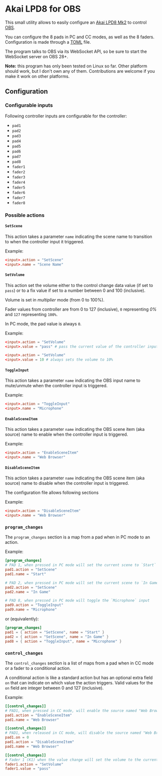 # Akai LPD8 for OBS

This small utility allows to easily configure an [Akai LPD8 Mk2](https://www.akaipro.com/lpd8-mk2.html) to control [OBS](https://obsproject.com/).

You can configure the 8 pads in PC and CC modes, as well as the 8 faders. Configuration is made through a [TOML](https://toml.io) file.

The program talks to OBS via its WebSocket API, so be sure to start the WebSocket server on OBS 28+.

**Note:** this program has only been tested on Linux so far. Other platform should work, but I don't own any of them. Contributions are welcome if you make it work on other platforms.

## Configuration

### Configurable inputs

Following controller inputs are configurable for the controller:

 - `pad1`
 - `pad2`
 - `pad3`
 - `pad4`
 - `pad5`
 - `pad6`
 - `pad7`
 - `pad8`
 - `fader1`
 - `fader2`
 - `fader3`
 - `fader4`
 - `fader5`
 - `fader6`
 - `fader7`
 - `fader8`

### Possible actions

#### `SetScene`

This action takes a parameter `name` indicating the scene name to transition to when the controller input it triggered.

Example:

```toml
<input>.action = "SetScene"
<input>.name = "Scene Name"
```

#### `SetVolume`

This action set the volume either to the control change data value (if set to `pass`) or to a fix value if set to a number between 0 and 100 (inclusive).

Volume is set in _multiplier_ mode (from 0 to 100%).

Fader values from controller are from 0 to 127 (inclusive), `0` representing _0%_ and `127` representing `100%`.

In PC mode, the pad value is always `0`.

Example:

```toml
<input>.action = "SetVolume"
<input>.value = "pass" # pass the current value of the controller input

<input>.action = "SetVolume"
<input>.value = 10 # always sets the volume to 10%
```

#### `ToggleInput`

This action takes a parameter `name` indicating the OBS input name to mute/unmute when the controller input is triggered.

Example:

```toml
<input>.action = "ToggleInput"
<input>.name = "Microphone"
```

#### `EnableSceneItem`

This action takes a parameter `name` indicating the OBS scene item (aka source) name to enable when the controller input is triggered.

Example:

```toml
<input>.action = "EnableSceneItem"
<input>.name = "Web Browser"
```

#### `DisableSceneItem`

This action takes a parameter `name` indicating the OBS scene item (aka source) name to disable when the controller input is triggered.

The configuration file allows following sections

Example:

```toml
<input>.action = "DisableSceneItem"
<input>.name = "Web Browser"
```

### `program_changes`

The `program_changes` section is a map from a pad when in PC mode to an action.

Example:

```toml
[program_changes]
# PAD 1, when pressed in PC mode will set the current scene to `Start`
pad1.action = "SetScene"
pad1.name = "Start"

# PAD 2, when pressed in PC mode will set the current scene to `In Game`
pad2.action = "SetScene"
pad2.name = "In Game"

# PAD 8, when pressed in PC mode will toggle the `Microphone` input
pad9.action = "ToggleInput"
pad9.name = "Microphone"
```

or (equivalently):

```toml
[program_changes]
pad1 = { action = "SetScene", name = "Start" }
pad2 = { action = "SetScene", name = "In Game" }
pad8 = { action = "ToggleInput", name = "Microphone" }
```

### `control_changes`

The `control_changes` section is a list of maps from a pad when in CC mode or a fader to a conditional action.

A conditional action is like a standard action but has an optional extra field `on` that can indicate on which value the action triggers. Valid values for the `on` field are integer between 0 and 127 (inclusive).

Example:

```toml
[[control_changes]]
# PAD1, when pressed in CC mode, will enable the source named "Web Browser"
pad1.action = "EnableSceneItem"
pad1.name = "Web Browser"

[[control_changes]]
# PAD1, when released in CC mode, will disable the source named "Web Browser"
pad1.on = 0
pad1.action = "DisableSceneItem"
pad1.name = "Web Browser"

[[control_changes]]
# Fader 1 (K1) when the value change will set the volume to the current fader value
fader1.action = "SetVolume"
fader1.value = "pass"
```
